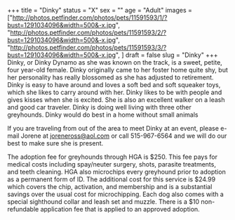 +++
title = "Dinky"
status = "X"
sex = ""
age = "Adult"
images = ["http://photos.petfinder.com/photos/pets/11591593/1/?bust=1291034096&width=500&-x.jpg",
"http://photos.petfinder.com/photos/pets/11591593/2/?bust=1291034096&width=500&-x.jpg",
"http://photos.petfinder.com/photos/pets/11591593/3/?bust=1291034096&width=500&-x.jpg",
]
draft = false
slug = "Dinky"
+++
Dinky, or Dinky Dynamo as she was known on the track, is a sweet, petite, four year-old female.  Dinky originally came to her foster home quite shy, but her personality has really blossomed as she has adjusted to retirement.  Dinky is easy to have around and loves a soft bed and soft squeaker toys, which she likes to carry around with her.  Dinky likes to be with people and gives kisses when she is excited.  She is also an excellent walker on a leash and good car traveler.  Dinky is doing well living with three other greyhounds.  Dinky would do best in a home without small animals  


  If you are traveling from out of the area to meet Dinky at an event, please e-mail Jorene at joreneross@aol.com or call 515-967-6564 and we will do our best to make sure she is present.

The adoption fee for greyhounds through HGA is $250. This fee pays for medical costs including spay/neuter surgery, shots, parasite treatments, and teeth cleaning.  HGA also microchips every greyhound prior to adoption as a permanent form of ID.  The additional cost for this service is $24.99 which covers the chip, activation, and membership and is a substantial savings over the usual cost for microchipping.  Each dog also comes with a special sighthound collar and leash set and muzzle. There is a $10 non-refundable application fee that is applied to an approved adoption.
